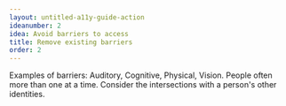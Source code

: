 ```yaml
---
layout: untitled-a11y-guide-action
ideanumber: 2
idea: Avoid barriers to access
title: Remove existing barriers
order: 2
---
```


Examples of barriers: Auditory, Cognitive, Physical, Vision. People often more than one at a time. Consider the intersections with a person's other identities.
